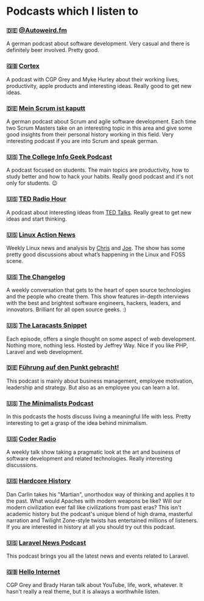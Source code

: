 # Podcasts which I listen to

### :de: [@Autoweird.fm](http://pca.st/TFXI)
A german podcast about software development. Very casual and there is definitely beer involved. Pretty good.

### :uk: [Cortex](http://pca.st/cortex)
A podcast with CGP Grey and Myke Hurley about their working lives, productivity, apple products and interesting ideas. Really good to get new ideas.

### :de: [Mein Scrum ist kaputt](http://pca.st/nm5q)
A german podcast about Scrum and agile software development. Each time two Scrum Masters take on an interesting topic in this area and give some good insights from their personal history working in this field. Very interesting podcast if you are into Scrum and speak german.

### :us: [The College Info Geek Podcast](http://pca.st/BzAM)
A podcast focused on students. The main topics are productivity, how to study better and how to hack your habits. Really good podcast and it's not only for students. :wink:

### :us: [TED Radio Hour](http://pca.st/nprted)
A podcast about interesting ideas from [TED Talks](https://www.ted.com/). Really great to get new ideas and start thinking.

### :us: [Linux Action News](http://pca.st/QL3r)
Weekly Linux news and analysis by [Chris](http://linuxactionnews.com/hosts/chris) and [Joe](http://linuxactionnews.com/hosts/joe). The show has some pretty good discussions about what’s happening in the Linux and FOSS scene.

### :us: [The Changelog](http://pca.st/changelog)
A weekly conversation that gets to the heart of open source technologies and the people who create them. This show features in-depth interviews with the best and brightest software engineers, hackers, leaders, and innovators. Brilliant for all open source geeks. :)

### :us: [The Laracasts Snippet](http://pca.st/a6jO)
Each episode, offers a single thought on some aspect of web development. Nothing more, nothing less. Hosted by Jeffrey Way. Nice if you like PHP, Laravel and web development.

### :de: [Führung auf den Punkt gebracht!](http://pca.st/uA5G)
This podcast is mainly about business management, employee motivation, leadership and strategy. But also as an employee you can learn a lot.

### :us: [The Minimalists Podcast](http://pca.st/minimalists)
In this podcasts the hosts discuss living a meaningful life with less. Pretty interesting to get a grasp of the idea behind minimalism.

### :us: [Coder Radio](http://pca.st/BCivrU)
A weekly talk show taking a pragmatic look at the art and business of software development and related technologies. Really interesting discussions.

### :us: [Hardcore History](http://pca.st/hardcorehist)
Dan Carlin takes his "Martian", unorthodox way of thinking and applies it to the past. What would Apaches with modern weapons be like? Will our modern civilization ever fall like civilizations from past eras? This isn't academic history but the podcast's unique blend of high drama, masterful narration and Twilight Zone-style twists has entertained millions of listeners. If you are interested in history at all you should try out this podcast.

### :us: [Laravel News Podcast](http://pca.st/9NyF)
This podcast brings you all the latest news and events related to Laravel.

### :uk: [Hello Internet](http://pca.st/hellointernet)
CGP Grey and Brady Haran talk about YouTube, life, work, whatever. It hasn't really a real theme, but it is always a worthwhile listen.

